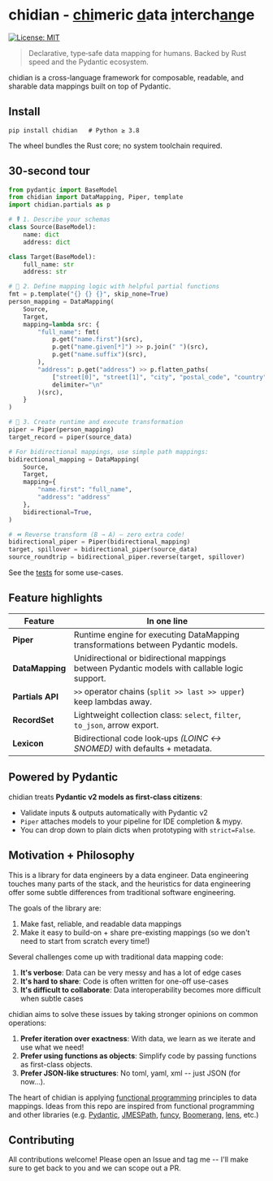 # chidian - <ins alt="chi">chi</ins>meric <ins alt="d̲">d</ins>ata <ins alt="i̲">i</ins>nterch<ins alt="a̲n̲">an</ins>ge

[![License: MIT](https://img.shields.io/badge/License-MIT-yellow.svg)](https://opensource.org/licenses/MIT)

> Declarative, type‑safe data mapping for humans. Backed by Rust speed and the Pydantic ecosystem.

chidian is a cross-language framework for composable, readable, and sharable data mappings built on top of Pydantic.

## Install
```
pip install chidian   # Python ≥ 3.8
```
The wheel bundles the Rust core; no system toolchain required.

## 30-second tour
```python
from pydantic import BaseModel
from chidian import DataMapping, Piper, template
import chidian.partials as p

# 🎙️ 1. Describe your schemas
class Source(BaseModel):
    name: dict
    address: dict

class Target(BaseModel):
    full_name: str
    address: str

# 🔎 2. Define mapping logic with helpful partial functions
fmt = p.template("{} {} {}", skip_none=True)
person_mapping = DataMapping(
    Source,
    Target,
    mapping=lambda src: {
        "full_name": fmt(
            p.get("name.first")(src),
            p.get("name.given[*]") >> p.join(" ")(src),
            p.get("name.suffix")(src),
        ),
        "address": p.get("address") >> p.flatten_paths(
            ["street[0]", "street[1]", "city", "postal_code", "country"],
            delimiter="\n"
        )(src),
    }
)

# 🌱 3. Create runtime and execute transformation
piper = Piper(person_mapping)
target_record = piper(source_data)

# For bidirectional mappings, use simple path mappings:
bidirectional_mapping = DataMapping(
    Source,
    Target,
    mapping={
        "name.first": "full_name",
        "address": "address"
    },
    bidirectional=True,
)

# ⏪ Reverse transform (B → A) – zero extra code!
bidirectional_piper = Piper(bidirectional_mapping)
target, spillover = bidirectional_piper(source_data)
source_roundtrip = bidirectional_piper.reverse(target, spillover)
```

See the [tests](/chidian-py/tests) for some use-cases.

## Feature highlights

| Feature          | In one line                                                                  |
| ---------------- | ---------------------------------------------------------------------------- |
| **Piper**        | Runtime engine for executing DataMapping transformations between Pydantic models. |
| **DataMapping**  | Unidirectional or bidirectional mappings between Pydantic models with callable logic support. |
| **Partials API** | `>>` operator chains (`split >> last >> upper`) keep lambdas away.           |
| **RecordSet**    | Lightweight collection class: `select`, `filter`, `to_json`, arrow export.   |
| **Lexicon**      | Bidirectional code look‑ups *(LOINC ↔ SNOMED)* with defaults + metadata.     |


## Powered by Pydantic

chidian treats **Pydantic v2 models as first‑class citizens**:

* Validate inputs & outputs automatically with Pydantic v2
* `Piper` attaches models to your pipeline for IDE completion & mypy.
* You can drop down to plain dicts when prototyping with `strict=False`.


## Motivation + Philosophy

This is a library for data engineers by a data engineer. Data engineering touches many parts of the stack, and the heuristics for data engineering offer some subtle differences from traditional software engineering.

The goals of the library are:
1. Make fast, reliable, and readable data mappings
2. Make it easy to build-on + share pre-existing mappings (so we don't need to start from scratch every time!)

Several challenges come up with traditional data mapping code:
1. **It's verbose**: Data can be very messy and has a lot of edge cases
2. **It's hard to share**: Code is often written for one-off use-cases
3. **It's difficult to collaborate**: Data interoperability becomes more difficult when subtle cases 

chidian aims to solve these issues by taking stronger opinions on common operations:
1. **Prefer iteration over exactness**: With data, we learn as we iterate and use what we need!
2. **Prefer using functions as objects**: Simplify code by passing functions as first-class objects.
3. **Prefer JSON-like structures**: No toml, yaml, xml -- just JSON (for now...).

The heart of chidian is applying [functional programming](https://en.wikipedia.org/wiki/Functional_programming) principles to data mappings.
Ideas from this repo are inspired from functional programming and other libraries (e.g. [Pydantic](https://github.com/pydantic/pydantic), [JMESPath](https://github.com/jmespath), [funcy](https://github.com/Suor/funcy), [Boomerang](https://github.com/boomerang-lang/boomerang/tree/master), [lens](https://hackage.haskell.org/package/lens), etc.)

## Contributing

All contributions welcome! Please open an Issue and tag me -- I'll make sure to get back to you and we can scope out a PR.